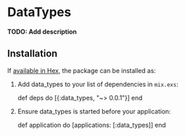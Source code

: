 # DataTypes

**TODO: Add description**

## Installation

If [available in Hex](https://hex.pm/docs/publish), the package can be installed as:

  1. Add data_types to your list of dependencies in `mix.exs`:

        def deps do
          [{:data_types, "~> 0.0.1"}]
        end

  2. Ensure data_types is started before your application:

        def application do
          [applications: [:data_types]]
        end
